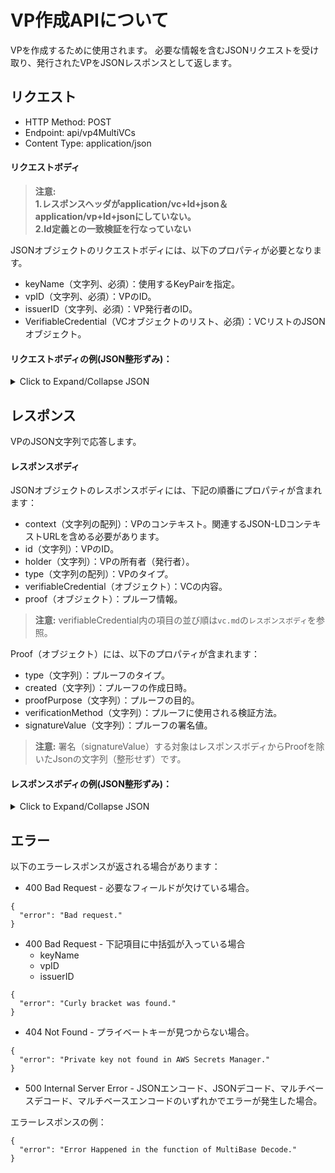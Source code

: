 # VP作成APIについて

VPを作成するために使用されます。
必要な情報を含むJSONリクエストを受け取り、発行されたVPをJSONレスポンスとして返します。

## リクエスト

- HTTP Method: POST
- Endpoint: api/vp4MultiVCs
- Content Type: application/json

#### リクエストボディ

> **注意:<br>1.レスポンスヘッダがapplication/vc+ld+json＆application/vp+ld+jsonにしていない。<br>2.ld定義との一致検証を行なっていない**

JSONオブジェクトのリクエストボディには、以下のプロパティが必要となります。

- keyName（文字列、必須）：使用するKeyPairを指定。
- vpID（文字列、必須）：VPのID。
- issuerID（文字列、必須）：VP発行者のID。
- VerifiableCredential（VCオブジェクトのリスト、必須）：VCリストのJSONオブジェクト。

#### リクエストボディの例(JSON整形ずみ)：

<details>
<summary>Click to Expand/Collapse JSON</summary>

```
{
  "keyName": "AuthOrgKeyName",
  "vpID": "vpID000001",
  "issuerID": "did:detc:JPDigitalCertificateOrganization1:T1U9QXV0aERlcHQsIE89VkNBdXRoQ29tMSwgTD1Ub2t5bywgQz1KUA%3D%3D",
  "verifiableCredential": [
    {
      "@context": [
        "https://www.w3.org/2018/credentials/v2"
      ],
      "id": "d3c3c3f8-968c-407e-9814-352038a43269",
      "type": [
        "VerifiableCredential"
      ],
      "credentialSubject": {
        "blockHash": "A5864EB94E00E4C611ADDBC2640F6217A681861388B541D044F0DCA65BE080AC",
        "didDocument": {
          "@context": "https://w3id.org/did/v1",
          "id": "did:detc:JPDigitalCertificateOrganization1:T1U9QXV0aERlcHQsIE89VkNBdXRoQ29tMSwgTD1Ub2t5bywgQz1KUA%3D%3D",
          "verificationMethod": [
            {
              "type": "Ed25519VerificationKey2018",
              "controller": "did:detc:JPDigitalCertificateOrganization1:T1U9QXV0aERlcHQsIE89VkNBdXRoQ29tMSwgTD1Ub2t5bywgQz1KUA%3D%3D",
              "id": "did:detc:JPDigitalCertificateOrganization1:T1U9QXV0aERlcHQsIE89VkNBdXRoQ29tMSwgTD1Ub2t5bywgQz1KUA%3D%3D#AuthOrgKeyName",
              "publicKeyMultibase": "z8YdBNxmCRxKUr3WrUNxV1Ut9jdmVtcqPCdxfibX4kbrP"
            }
          ]
        },
        "uuid": "0a4255c7-8109-4424-8476-dd653c1e0b60"
      },
      "issuer": {
        "id": "did:detc:JPAccreditationOrganization:T1U9QXV0aERlcHQsIE89VkNBdXRoT3JnLCBMPVRva3lvLCBDPUpQ",
        "name": "JP Accreditation Organization"
      },
      "validFrom": "2023-09-15T17:42:32+09:00",
      "validUntil": "2033-09-15T17:42:32+09:00",
      "proof": {
        "type": "Ed25519Signature2018",
        "created": "2023-09-15T08:42:32Z",
        "proofPurpose": "assertionMethod",
        "verificationMethod": "did:detc:JPAccreditationOrganization:T1U9QXV0aERlcHQsIE89VkNBdXRoT3JnLCBMPVRva3lvLCBDPUpQ#AuthOrgKeyName",
        "signatureValue": "......"
      }
    },
    {... other VCs ...}
  ]
}
```

</details>

## レスポンス
VPのJSON文字列で応答します。

#### レスポンスボディ
JSONオブジェクトのレスポンスボディには、下記の順番にプロパティが含まれます：

- context（文字列の配列）：VPのコンテキスト。関連するJSON-LDコンテキストURLを含める必要があります。
- id（文字列）：VPのID。
- holder（文字列）：VPの所有者（発行者）。
- type（文字列の配列）：VPのタイプ。
- verifiableCredential（オブジェクト）：VCの内容。
- proof（オブジェクト）：プルーフ情報。

> **注意:**
verifiableCredential内の項目の並び順は`vc.md`の`レスポンスボディ`を参照。

Proof（オブジェクト）には、以下のプロパティが含まれます：

- type（文字列）：プルーフのタイプ。
- created（文字列）：プルーフの作成日時。
- proofPurpose（文字列）：プルーフの目的。
- verificationMethod（文字列）：プルーフに使用される検証方法。
- signatureValue（文字列）：プルーフの署名値。

> **注意:**
署名（signatureValue）する対象はレスポンスボディからProofを除いたJsonの文字列（整形せず）です。

#### レスポンスボディの例(JSON整形ずみ)：

<details>
<summary>Click to Expand/Collapse JSON</summary>

```
{
  "@context": [
    "https://www.w3.org/2018/credentials/v2"
  ],
  "id": "vpID000001",
  "holder": "did:detc:JPDigitalCertificateOrganization1:T1U9QXV0aERlcHQsIE89VkNBdXRoQ29tMSwgTD1Ub2t5bywgQz1KUA%3D%3D",
  "type": [
    "VerifiablePresentation"
  ],
  "verifiableCredential": [
    {
      "@context": [
        "https://www.w3.org/2018/credentials/v2"
      ],
      "id": "d3c3c3f8-968c-407e-9814-352038a43269",
      "type": [
        "VerifiableCredential"
      ],
      "credentialSubject": {
        "blockHash": "A5864EB94E00E4C611ADDBC2640F6217A681861388B541D044F0DCA65BE080AC",
        "didDocument": {
          "@context": "https://w3id.org/did/v1",
          "id": "did:detc:JPDigitalCertificateOrganization1:T1U9QXV0aERlcHQsIE89VkNBdXRoQ29tMSwgTD1Ub2t5bywgQz1KUA%3D%3D",
          "verificationMethod": [
            {
              "type": "Ed25519VerificationKey2018",
              "controller": "did:detc:JPDigitalCertificateOrganization1:T1U9QXV0aERlcHQsIE89VkNBdXRoQ29tMSwgTD1Ub2t5bywgQz1KUA%3D%3D",
              "id": "did:detc:JPDigitalCertificateOrganization1:T1U9QXV0aERlcHQsIE89VkNBdXRoQ29tMSwgTD1Ub2t5bywgQz1KUA%3D%3D#AuthOrgKeyName",
              "publicKeyMultibase": "z8YdBNxmCRxKUr3WrUNxV1Ut9jdmVtcqPCdxfibX4kbrP"
            }
          ]
        },
        "uuid": "0a4255c7-8109-4424-8476-dd653c1e0b60"
      },
      "issuer": {
        "id": "did:detc:JPAccreditationOrganization:T1U9QXV0aERlcHQsIE89VkNBdXRoT3JnLCBMPVRva3lvLCBDPUpQ",
        "name": "JP Accreditation Organization"
      },
      "validFrom": "2023-09-15T17:42:32+09:00",
      "validUntil": "2033-09-15T17:42:32+09:00",
      "proof": {
        "type": "Ed25519Signature2018",
        "created": "2023-09-15T08:42:32Z",
        "proofPurpose": "assertionMethod",
        "verificationMethod": "did:detc:JPAccreditationOrganization:T1U9QXV0aERlcHQsIE89VkNBdXRoT3JnLCBMPVRva3lvLCBDPUpQ#AuthOrgKeyName",
        "signatureValue": "......"
      }
    },
    {... other VCs ...}
  ],
  "proof": [
    {
      "type": "Ed25519Signature2018",
      "created": "2023-09-26T17:38:01+09:00",
      "proofPurpose": "authentication",
      "verificationMethod": "did:detc:JPDigitalCertificateOrganization1:T1U9QXV0aERlcHQsIE89VkNBdXRoQ29tMSwgTD1Ub2t5bywgQz1KUA%3D%3D#AuthOrgKeyName",
      "signatureValue": "......"
    }
  ]
}
```

</details>

## エラー

以下のエラーレスポンスが返される場合があります：

- 400 Bad Request - 必要なフィールドが欠けている場合。
```
{
  "error": "Bad request."
}
```

- 400 Bad Request - 下記項目に中括弧が入っている場合
　
  - keyName
  - vpID
  - issuerID
  
```
{
  "error": "Curly bracket was found."
}
```

- 404 Not Found - プライベートキーが見つからない場合。
```
{
  "error": "Private key not found in AWS Secrets Manager."
}
```

- 500 Internal Server Error - JSONエンコード、JSONデコード、マルチベースデコード、マルチベースエンコードのいずれかでエラーが発生した場合。

エラーレスポンスの例：
```
{
  "error": "Error Happened in the function of MultiBase Decode."
}
```


